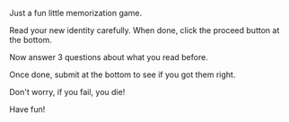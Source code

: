 Just a fun little memorization game.

Read your new identity carefully.  When done, click the proceed button at the bottom.

Now answer 3 questions about what you read before.

Once done, submit at the bottom to see if you got them right.

Don't worry, if you fail, you die!

Have fun!
